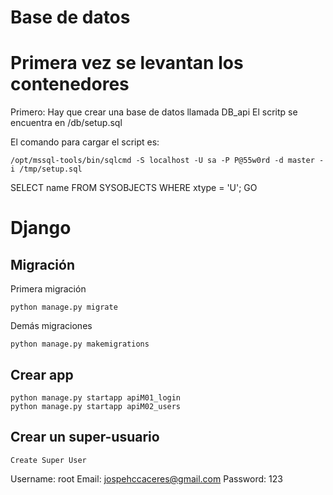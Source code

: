 

# Base de datos

# Primera vez se levantan los contenedores
Primero: Hay que crear una base de datos llamada DB_api
El scritp se encuentra en /db/setup.sql

El comando para cargar el script es:

```
/opt/mssql-tools/bin/sqlcmd -S localhost -U sa -P P@55w0rd -d master -i /tmp/setup.sql
```

SELECT name FROM SYSOBJECTS WHERE xtype = 'U';
GO


# Django

## Migración
Primera migración
```
python manage.py migrate
```
Demás migraciones
```
python manage.py makemigrations
```

## Crear app
```
python manage.py startapp apiM01_login
python manage.py startapp apiM02_users
```

## Crear un super-usuario
```
Create Super User
```
Username: root
Email: jospehccaceres@gmail.com
Password: 123
